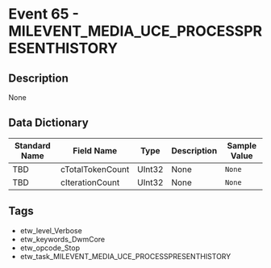 # Event 65 - MILEVENT_MEDIA_UCE_PROCESSPRESENTHISTORY

## Description
None

## Data Dictionary
|Standard Name|Field Name|Type|Description|Sample Value|
|---|---|---|---|---|
|TBD|cTotalTokenCount|UInt32|None|`None`|
|TBD|cIterationCount|UInt32|None|`None`|

## Tags
* etw_level_Verbose
* etw_keywords_DwmCore
* etw_opcode_Stop
* etw_task_MILEVENT_MEDIA_UCE_PROCESSPRESENTHISTORY